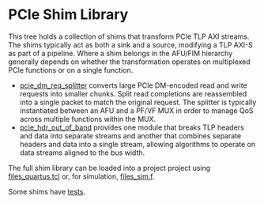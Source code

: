 # PCIe Shim Library

This tree holds a collection of shims that transform PCIe TLP AXI streams. The shims typically act as both a sink and a source, modifying a TLP AXI-S as part of a pipeline. Where a shim belongs in the AFU/FIM hierarchy generally depends on whether the transformation operates on multiplexed PCIe functions or on a single function.

* [pcie\_dm\_req\_splitter](pcie_dm_req_splitter) converts large PCIe DM-encoded read and write requests into smaller chunks. Split read completions are reassembled into a single packet to match the original request. The splitter is typically instantiated between an AFU and a PF/VF MUX in order to manage QoS across multiple functions within the MUX.
* [pcie\_hdr\_out\_of\_band](pcie_hdr_out_of_band) provides one module that breaks TLP headers and data into separate streams and another that combines separate headers and data into a single stream, allowing algorithms to operate on data streams aligned to the bus width.

The full shim library can be loaded into a project project using [files\_quartus.tcl](files_quartus.tcl) or, for simulation, [files\_sim.f](files_sim.f).

Some shims have [tests](tests).
